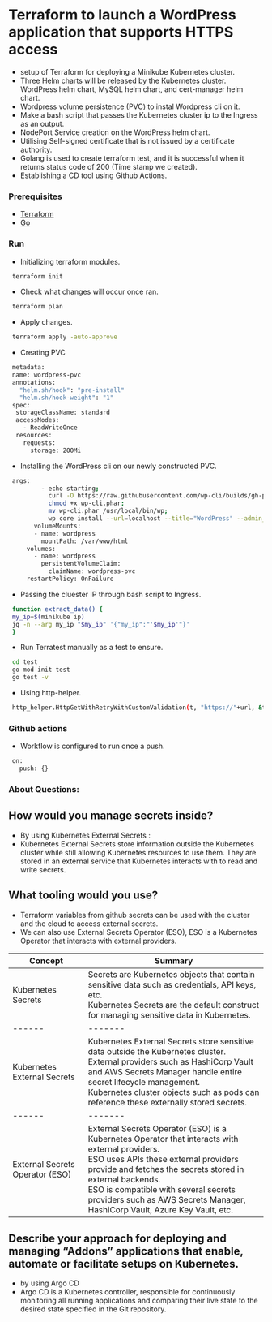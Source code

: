 # Terraform to launch a WordPress application that supports HTTPS access

* setup of Terraform for deploying a Minikube Kubernetes cluster.
* Three Helm charts will be released by the Kubernetes cluster. WordPress helm chart, MySQL helm chart, and cert-manager helm chart.
* Wordpress volume persistence (PVC) to instal Wordpress cli on it.
* Make a bash script that passes the Kubernetes cluster ip to the Ingress as an output.
* NodePort Service creation on the WordPress helm chart.
* Utilising Self-signed certificate that is not issued by a certificate authority.
* Golang is used to create terraform test, and it is successful when it returns status code of 200 (Time stamp we created).
* Establishing a CD tool using Github Actions.

### Prerequisites
* [Terraform](https://www.terraform.io/downloads.html)
* [Go](https://golang.org/dl/)

### Run
* Initializing terraform modules.
 ```sh
  terraform init
  ``` 

* Check what changes will occur once ran.
 ```sh
  terraform plan
  ``` 

* Apply changes.
 ```sh
  terraform apply -auto-approve
  ``` 

* Creating PVC
 ```sh
  metadata:
  name: wordpress-pvc
  annotations:
    "helm.sh/hook": "pre-install"
    "helm.sh/hook-weight": "1"
  spec:
   storageClassName: standard
   accessModes:
     - ReadWriteOnce
   resources:
     requests:
       storage: 200Mi
   ```

* Installing the WordPress cli on our newly constructed PVC.
 ```sh
  args:
          - echo starting;
            curl -O https://raw.githubusercontent.com/wp-cli/builds/gh-pages/phar/wp-cli.phar;
            chmod +x wp-cli.phar;
            mv wp-cli.phar /usr/local/bin/wp;
            wp core install --url=localhost --title="WordPress" --admin_user=admin --admin_password=password --admin_email=admin@test.com --allow-root --path=/var/www/html
        volumeMounts:
        - name: wordpress
          mountPath: /var/www/html
      volumes:
        - name: wordpress
          persistentVolumeClaim:
            claimName: wordpress-pvc
      restartPolicy: OnFailure
   ```

* Passing the cluester IP through bash script to Ingress.
 ```sh
  function extract_data() {
  my_ip=$(minikube ip)
  jq -n --arg my_ip "$my_ip" '{"my_ip":"'$my_ip'"}'
  }
  ``` 

* Run Terratest manually as a test to ensure.  
 ```sh
  cd test
  go mod init test
  go test -v
  ``` 

* Using http-helper.
 ```sh
  http_helper.HttpGetWithRetryWithCustomValidation(t, "https://"+url, &tlsConfig, maxRetries, timeBetweenRetries, validate)
  ```

### Github actions 
* Workflow is configured to run once a push.
 ```sh
  on:
    push: {}
  ```


### About Questions: 
## How would you manage secrets inside? 
* By using Kubernetes External Secrets :
* Kubernetes External Secrets store information outside the Kubernetes cluster while still allowing Kubernetes resources to use them. They are stored in an external service that Kubernetes interacts with to read and write secrets.

## What tooling would you use? 
* Terraform variables from github secrets can be used with the cluster and the cloud to access external secrets.
* We can also use External Secrets Operator (ESO), ESO is a Kubernetes Operator that interacts with external providers.

| Concept | Summary | 
| ------  | ------- |
|Kubernetes Secrets |  Secrets are Kubernetes objects that contain sensitive data such as credentials, API keys, etc.<br>Kubernetes Secrets are the default construct for managing sensitive data in Kubernetes.|
| ------  | ------- |
| Kubernetes External Secrets  | Kubernetes External Secrets store sensitive data outside the Kubernetes cluster.<br>External providers such as HashiCorp Vault and AWS Secrets Manager handle entire secret lifecycle management.<br>Kubernetes cluster objects such as pods can reference these externally stored secrets. |
| ------  | ------- |
| External Secrets Operator (ESO) | External Secrets Operator (ESO) is a Kubernetes Operator that interacts with external providers.<br>ESO uses APIs these external providers provide and fetches the secrets stored in external backends.<br>ESO is compatible with several secrets providers such as AWS Secrets Manager, HashiCorp Vault, Azure Key Vault, etc. |

## Describe your approach for deploying and managing “Addons” applications that enable, automate or facilitate setups on Kubernetes. 
* by using Argo CD
* Argo CD is a Kubernetes controller, responsible for continuously monitoring all running applications and comparing their live state to the desired state specified in the Git repository. 

